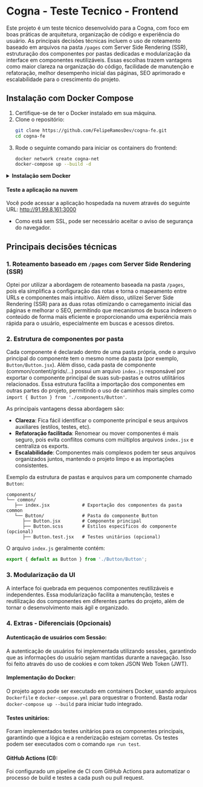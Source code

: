 # Cogna - Teste Tecnico - Frontend
Este projeto é um teste técnico desenvolvido para a Cogna, com foco em boas práticas de arquitetura, organização de código e experiência do usuário. As principais decisões técnicas incluem o uso de roteamento baseado em arquivos na pasta `/pages` com Server Side Rendering (SSR), estruturação dos componentes por pastas dedicadas e modularização da interface em componentes reutilizáveis. Essas escolhas trazem vantagens como maior clareza na organização do código, facilidade de manutenção e refatoração, melhor desempenho inicial das páginas, SEO aprimorado e escalabilidade para o crescimento do projeto.

## Instalação com Docker Compose
1. Certifique-se de ter o Docker instalado em sua máquina.
2. Clone o repositório:
   ```bash
   git clone https://github.com/FelipeRamosDev/cogna-fe.git
   cd cogna-fe
   ```
3. Rode o seguinte comando para iniciar os containers do frontend:
   ```bash
   docker network create cogna-net
   docker-compose up --build -d
   ```

<details>
   <summary><strong>Instalação sem Docker</strong></summary>

1. Certifique-se de ter o [Node.js](https://nodejs.org/) instalado (versão 18 ou superior recomendada).
2. Clone o repositório:
    ```bash
    git clone https://github.com/FelipeRamosDev/cogna-fe.git
    cd cogna-fe
    ```
3. Instale as dependências:
    ```bash
    npm install
    ```
4. Crie um arquivo `.env` na raiz do projeto com as seguintes variáveis de ambiente:
    ```env
    API_ROOT=http://localhost:8000
    NEXT_PUBLIC_API_ROOT=http://localhost:3000 # Se você for rodar o frontend em uma rede diferente do backend, ajuste essa URL para apontar corretamente as requisições para o backend.
    ```
5. Rode o build de produção:
    ```bash
    npm run build
    ```
6. Inicie o servidor de desenvolvimento:
    ```bash
    npm run start
    ```
7. Acesse o projeto em [http://localhost:3000](http://localhost:3000).

</details>

#### Teste a aplicação na nuvem
Você pode acessar a aplicação hospedada na nuvem através do seguinte URL: http://91.99.8.161:3000
- Como está sem SSL, pode ser necessário aceitar o aviso de segurança do navegador.

## Principais decisões técnicas
### 1. Roteamento baseado em `/pages` com Server Side Rendering (SSR)
Optei por utilizar a abordagem de roteamento baseada na pasta `/pages`, pois ela simplifica a configuração das rotas e torna o mapeamento entre URLs e componentes mais intuitivo. Além disso, utilizei Server Side Rendering (SSR) para as duas rotas otimizando o carregamento inicial das páginas e melhorar o SEO, permitindo que mecanismos de busca indexem o conteúdo de forma mais eficiente e proporcionando uma experiência mais rápida para o usuário, especialmente em buscas e acessos diretos.

### 2. Estrutura de componentes por pasta
Cada componente é declarado dentro de uma pasta própria, onde o arquivo principal do componente tem o mesmo nome da pasta (por exemplo, `Button/Button.jsx`). Além disso, cada pasta de componente (common/content/grids/...) possui um arquivo `index.js` responsável por exportar o componente principal de suas sub-pastas e outros utilitários relacionados. Essa estrutura facilita a importação dos componentes em outras partes do projeto, permitindo o uso de caminhos mais simples como `import { Button } from './components/Button'`.

As principais vantagens dessa abordagem são:
- **Clareza**: Fica fácil identificar o componente principal e seus arquivos auxiliares (estilos, testes, etc).
- **Refatoração facilitada**: Renomear ou mover componentes é mais seguro, pois evita conflitos comuns com múltiplos arquivos `index.jsx` e centraliza os exports.
- **Escalabilidade**: Componentes mais complexos podem ter seus arquivos organizados juntos, mantendo o projeto limpo e as importações consistentes.

Exemplo da estrutura de pastas e arquivos para um componente chamado `Button`:
```
components/
└── common/
   ├── index.jsx            # Exportação dos componentes da pasta common
   └── Button/              # Pasta do componente Button
      ├── Button.jsx        # Componente principal
      ├── Button.scss       # Estilos específicos do componente (opcional)
      ├── Button.test.jsx   # Testes unitários (opcional)
```

O arquivo `index.js` geralmente contém:

```js
export { default as Button } from './Button/Button';
```

### 3. Modularização da UI
A interface foi quebrada em pequenos componentes reutilizáveis e independentes. Essa modularização facilita a manutenção, testes e reutilização dos componentes em diferentes partes do projeto, além de tornar o desenvolvimento mais ágil e organizado.

### 4. Extras - Diferenciais (Opcionais)
#### **Autenticação de usuários com Sessão:**
A autenticação de usuários foi implementada utilizando sessões, garantindo que as informações do usuário sejam mantidas durante a navegação. Isso foi feito através do uso de cookies e com token JSON Web Token (JWT).
#### **Implementação do Docker:**
O projeto agora pode ser executado em containers Docker, usando arquivos `Dockerfile` e `docker-compose.yml` para orquestrar o frontend. Basta rodar `docker-compose up --build` para iniciar tudo integrado.
#### **Testes unitários:**
Foram implementados testes unitários para os componentes principais, garantindo que a lógica e a renderização estejam corretas. Os testes podem ser executados com o comando `npm run test`.
#### **GitHub Actions (CI):**
Foi configurado um pipeline de CI com GitHub Actions para automatizar o processo de build e testes a cada push ou pull request.
